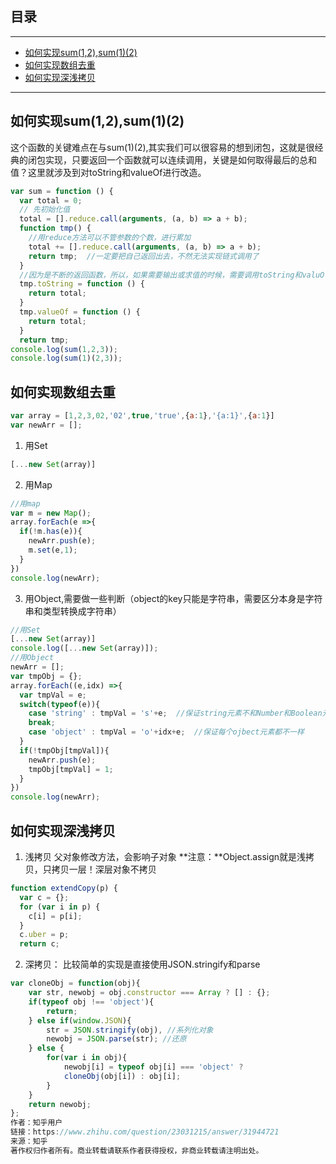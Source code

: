 ## 目录
---
- [如何实现sum(1,2),sum(1)(2)](#如何实现sum1,2,sum12)
- [如何实现数组去重](#如何实现数组去重)
- [如何实现深浅拷贝](#如何实现深浅拷贝)
---

## 如何实现sum(1,2),sum(1)(2)
这个函数的关键难点在与sum(1)(2),其实我们可以很容易的想到闭包，这就是很经典的闭包实现，只要返回一个函数就可以连续调用，关键是如何取得最后的总和值？这里就涉及到对toString和valueOf进行改造。
```js
var sum = function () {
  var total = 0;
  // 先初始化值
  total = [].reduce.call(arguments, (a, b) => a + b);
  function tmp() {
    //用reduce方法可以不管参数的个数，进行累加
    total += [].reduce.call(arguments, (a, b) => a + b);
    return tmp;  //一定要把自己返回出去，不然无法实现链式调用了
  }
  //因为是不断的返回函数，所以，如果需要输出或求值的时候，需要调用toString和valuOf
  tmp.toString = function () {
    return total;
  }
  tmp.valueOf = function () {
    return total;
  }
  return tmp;
console.log(sum(1,2,3));
console.log(sum(1)(2,3));
```
## 如何实现数组去重
```js
var array = [1,2,3,02,'02',true,'true',{a:1},'{a:1}',{a:1}]
var newArr = [];
```
1. 用Set
```js
[...new Set(array)]
```
2. 用Map
```js
//用map
var m = new Map();
array.forEach(e =>{
  if(!m.has(e)){
    newArr.push(e);
    m.set(e,1);
  }
})
console.log(newArr);
```
3. 用Object,需要做一些判断（object的key只能是字符串，需要区分本身是字符串和类型转换成字符串）
```js
//用Set
[...new Set(array)]
console.log([...new Set(array)]);
//用Object
newArr = [];
var tmpObj = {};
array.forEach((e,idx) =>{
  var tmpVal = e;
  switch(typeof(e)){
    case 'string' : tmpVal = 's'+e;  //保证string元素不和Number和Boolean元素一样
    break;
    case 'object' : tmpVal = 'o'+idx+e;  //保证每个ojbect元素都不一样
  }
  if(!tmpObj[tmpVal]){
    newArr.push(e);
    tmpObj[tmpVal] = 1;
  }
})
console.log(newArr);
```
## 如何实现深浅拷贝
1. 浅拷贝
父对象修改方法，会影响子对象 
**注意：**Object.assign就是浅拷贝，只拷贝一层！深层对象不拷贝
```js
function extendCopy(p) {　　　　
  var c = {};　　　　
  for (var i in p) {　　　　　　
    c[i] = p[i];　　　　
  }　　　　
  c.uber = p;　　　　
  return c;　　
```
2. 深拷贝：
比较简单的实现是直接使用JSON.stringify和parse
```js
var cloneObj = function(obj){
    var str, newobj = obj.constructor === Array ? [] : {};
    if(typeof obj !== 'object'){
        return;
    } else if(window.JSON){
        str = JSON.stringify(obj), //系列化对象
        newobj = JSON.parse(str); //还原
    } else {
        for(var i in obj){
            newobj[i] = typeof obj[i] === 'object' ? 
            cloneObj(obj[i]) : obj[i]; 
        }
    }
    return newobj;
};
作者：知乎用户
链接：https://www.zhihu.com/question/23031215/answer/31944721
来源：知乎
著作权归作者所有。商业转载请联系作者获得授权，非商业转载请注明出处。
```
